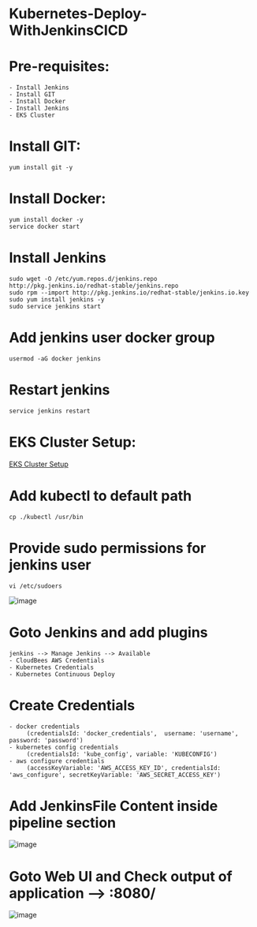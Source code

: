 # Kubernetes-Deploy-WithJenkinsCICD

# Pre-requisites:
    - Install Jenkins
    - Install GIT
    - Install Docker
    - Install Jenkins
    - EKS Cluster
# Install GIT:
    yum install git -y
# Install Docker:
    yum install docker -y
    service docker start
# Install Jenkins
    sudo wget -O /etc/yum.repos.d/jenkins.repo http://pkg.jenkins.io/redhat-stable/jenkins.repo
    sudo rpm --import http://pkg.jenkins.io/redhat-stable/jenkins.io.key
    sudo yum install jenkins -y
    sudo service jenkins start
# Add jenkins user docker group
    usermod -aG docker jenkins
# Restart jenkins
    service jenkins restart
# EKS Cluster Setup:
  [EKS Cluster Setup](https://github.com/Naresh240/eks-cluster-setup/blob/main/README.md)
# Add kubectl to default path
    cp ./kubectl /usr/bin
# Provide sudo permissions for jenkins user
    vi /etc/sudoers
  ![image](https://user-images.githubusercontent.com/58024415/96357945-9a944a00-111f-11eb-8a33-e4d1980c4609.png)
# Goto Jenkins and add plugins
    jenkins --> Manage Jenkins --> Available
    - CloudBees AWS Credentials
    - Kubernetes Credentials
    - Kubernetes Continuous Deploy
# Create Credentials
    - docker credentials
         (credentialsId: 'docker_credentials',  username: 'username', password: 'password')
    - kubernetes config credentials
         (credentialsId: 'kube_config', variable: 'KUBECONFIG')
    - aws configure credentials
         (accessKeyVariable: 'AWS_ACCESS_KEY_ID', credentialsId: 'aws_configure', secretKeyVariable: 'AWS_SECRET_ACCESS_KEY')
# Add JenkinsFile Content inside pipeline section
  ![image](https://user-images.githubusercontent.com/58024415/96358045-8a309f00-1120-11eb-93b7-bb21cc82da13.png)
# Goto Web UI and Check output of application --> <loadbalancer>:8080/
  ![image](https://user-images.githubusercontent.com/58024415/96358112-2f4b7780-1121-11eb-9825-0a9ab99659c1.png)
